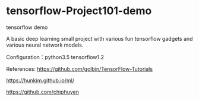 # tensorflow-Project101-demo
tensorflow demo

A basic deep learning small project with various fun tensorflow gadgets and various neural network models.

Configuration：python3.5    tensorflow1.2



References:
https://github.com/golbin/TensorFlow-Tutorials

https://hunkim.github.io/ml/

https://github.com/chiphuyen
